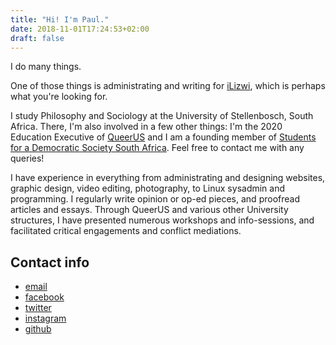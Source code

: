 ```yaml
---
title: "Hi! I'm Paul."
date: 2018-11-01T17:24:53+02:00
draft: false
---
```


I do many things.

One of those things is administrating and writing for [iLizwi](http://ilizwi.co.za), which is perhaps what you're looking for.

I study Philosophy and Sociology at the University of Stellenbosch, South Africa. There, I'm also involved in a few other things: I'm the 2020 Education Executive of [QueerUS](http://stelliesqueer.us) and I am a founding member of [Students for a Democratic Society South Africa](http://sdsafrica.co.za). Feel free to contact me with any queries!

I have experience in everything from administrating and designing websites, graphic design, video editing, photography, to Linux sysadmin and programming. I regularly write opinion or op-ed pieces, and proofread articles and essays. Through QueerUS and various other University structures, I have presented numerous workshops and info-sessions, and facilitated critical engagements and conflict mediations.


## Contact info

- [email](mailto:hello@paulj.tk)
- [facebook](https://facebook.com/trespaul)
- [twitter](https://twitter.com/_trespaul)
- [instagram](https://instagram.com/_trespaul)
- [github](https://github.com/_trespaul)

